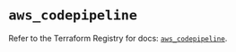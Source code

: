 # `aws_codepipeline`

Refer to the Terraform Registry for docs: [`aws_codepipeline`](https://registry.terraform.io/providers/hashicorp/aws/5.90.1/docs/resources/codepipeline).
